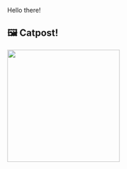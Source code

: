 Hello there!



## 🖼️ Catpost!

<sub>
    <img src="https://cdn2.thecatapi.com/images/80n.gif" height="256">
</sub>

